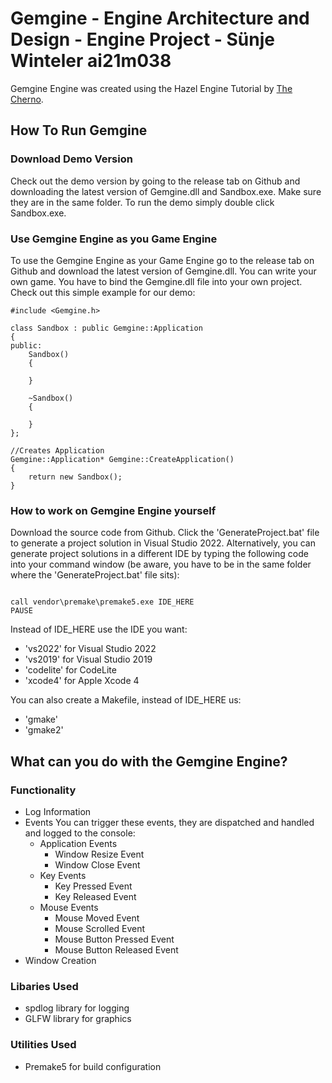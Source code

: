 # Gemgine - Engine Architecture and Design - Engine Project - Sünje Winteler ai21m038
Gemgine Engine was created using the Hazel Engine Tutorial by [The Cherno](https://www.youtube.com/watch?v=JxIZbV_XjAs&list=PLlrATfBNZ98dC-V-N3m0Go4deliWHPFwT).


## How To Run Gemgine

### Download Demo Version
Check out the demo version by going to the release tab on Github and downloading the latest version of Gemgine.dll and Sandbox.exe.
Make sure they are in the same folder. To run the demo simply double click Sandbox.exe.

### Use Gemgine Engine as you Game Engine
To use the Gemgine Engine as your Game Engine go to the release tab on Github and download the latest version of Gemgine.dll. You can write your own game. You have to bind the Gemgine.dll file into your own project.
Check out this simple example for our demo:

```
#include <Gemgine.h>

class Sandbox : public Gemgine::Application
{
public:
	Sandbox()
	{

	}

	~Sandbox()
	{

	}
};

//Creates Application
Gemgine::Application* Gemgine::CreateApplication()
{
	return new Sandbox();
}
```

### How to work on Gemgine Engine yourself
Download the source code from Github. Click the 'GenerateProject.bat' file to generate a project solution in Visual Studio 2022.
Alternatively, you can generate project solutions in a different IDE by typing the following code into your command window (be aware, you have to be in the same folder where the 'GenerateProject.bat' file sits):

```

call vendor\premake\premake5.exe IDE_HERE
PAUSE

```

Instead of IDE_HERE use the IDE you want:
- 'vs2022' for Visual Studio 2022
- 'vs2019' for Visual Studio 2019
- 'codelite' for CodeLite
- 'xcode4' for Apple Xcode 4

You can also create a Makefile, instead of IDE_HERE us:
- 'gmake' 
- 'gmake2'

## What can you do with the Gemgine Engine?

### Functionality
- Log Information
- Events 
You can trigger these events, they are dispatched and handled and logged to the console:
    - Application Events
        - Window Resize Event
        - Window Close Event
    - Key Events
        - Key Pressed Event
        - Key Released Event
    - Mouse Events
        - Mouse Moved Event
        - Mouse Scrolled Event
        - Mouse Button Pressed Event
        - Mouse Button Released Event
- Window Creation

### Libaries Used
- spdlog library for logging
- GLFW library for graphics

### Utilities Used
- Premake5 for build configuration


